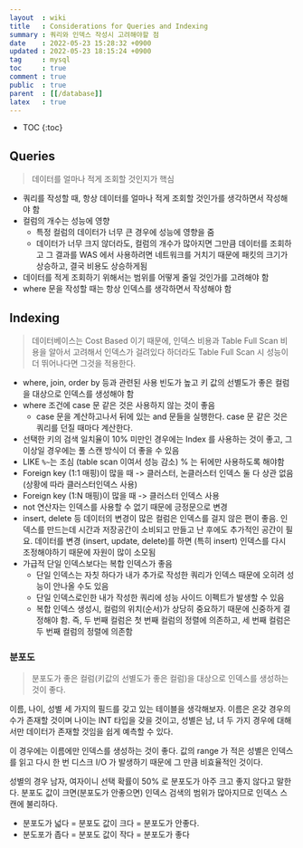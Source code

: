 ```yaml
---
layout  : wiki
title   : Considerations for Queries and Indexing
summary : 쿼리와 인덱스 작성시 고려해야할 점
date    : 2022-05-23 15:28:32 +0900
updated : 2022-05-23 18:15:24 +0900
tag     : mysql
toc     : true
comment : true
public  : true
parent  : [[/database]]
latex   : true
---
```

* TOC
{:toc}

## Queries

> 데이터를 얼마나 적게 조회할 것인지가 핵심

- 쿼리를 작성할 때, 항상 데이터를 얼마나 적게 조회할 것인가를 생각하면서 작성해야 함 
- 컬럼의 개수는 성능에 영향
  - 특정 컬럼의 데이터가 너무 큰 경우에 성능에 영향을 줌
  - 데이터가 너무 크지 않더라도, 컬럼의 개수가 많아지면 그만큼 데이터를 조회하고 그 결과를 WAS 에서 사용하려면 네트워크를 거치기 때문에 패킷의 크기가 상승하고, 결국 비용도 상승하게됨
- 데이터를 적게 조회하기 위해서는 범위를 어떻게 줄일 것인가를 고려해야 함
- where 문을 작성할 때는 항상 인덱스를 생각하면서 작성해야 함

## Indexing

> 데이터베이스는 Cost Based 이기 때문에, 인덱스 비용과 Table Full Scan 비용을 알아서 고려해서 인덱스가 걸려있다 하더라도 Table Full Scan 시 성능이 더 뛰어나다면 그것을 적용한다.

- where, join, order by 등과 관련된 사용 빈도가 높고 키 값의 선별도가 좋은 컬럼을 대상으로 인덱스를 생성해야 함
- where 조건에 case 문 같은 것은 사용하지 않는 것이 좋음
  - case 문을 계산하고나서 뒤에 있는 and 문들을 실행한다. case 문 같은 것은 쿼리를 던질 때마다 계산한다.
- 선택한 키의 검색 일치율이 10% 미만인 경우에는 Index 를 사용하는 것이 좋고, 그 이상일 경우에는 풀 스캔 방식이 더 좋을 수 있음
- LIKE `%~`는 조심 (table scan 이여서 성능 감소) % 는 뒤에만 사용하도록 해야함
- Foreign key (1:1 매핑)이 많을 때 -> 클러스터, 논클러스터 인덱스 둘 다 상관 없음 (상황에 따라 클러스터인덱스 사용)
- Foreign key (1:N 매핑)이 많을 때 -> 클러스터 인덱스 사용
- not 연산자는 인덱스를 사용할 수 없기 때문에 긍정문으로 변경
- insert, delete 등 데이터의 변경이 많은 컬럼은 인덱스를 걸지 않은 편이 좋음. 인덱스를 만드는데 시간과 저장공간이 소비되고 만들고 난 후에도 추가적인 공간이 필요. 데이터를 변경 (insert, update, delete)를 하면 (특히 insert) 인덱스를 다시 조정해야하기 때문에 자원이 많이 소모됨
- 가급적 단일 인덱스보다는 복합 인덱스가 좋음
  - 단일 인덱스는 자칫 하다가 내가 추가로 작성한 쿼리가 인덱스 때문에 오히려 성능이 안나올 수도 있음
  - 단일 인덱스로인한 내가 작성한 쿼리에 성능 사이드 이펙트가 발생할 수 있음
  - 복합 인덱스 생성시, 컬럼의 위치(순서)가 상당히 중요하기 때문에 신중하게 결정해야 함. 즉, 두 번째 컬럼은 첫 번째 컬럼의 정렬에 의존하고, 세 번째 컬럼은 두 번째 컬럼의 정렬에 의존함

### 분포도

> 분포도가 좋은 컬럼(키값의 선별도가 좋은 컬럼)을 대상으로 인덱스를 생성하는 것이 좋다.

이름, 나이, 성별 세 가지의 필드를 갖고 있는 테이블을 생각해보자. 이름은 온갖 경우의 수가 존재할 것이며 나이는 INT 타입을 갖을 것이고, 성별은 남, 녀 두 가지 경우에 대해서만 데이터가 존재할 것임을 쉽게 예측할 수 있다.

이 경우에는 이름에만 인덱스를 생성하는 것이 좋다. 값의 range 가 적은 성별은 인덱스를 읽고 다시 한 번 디스크 I/O 가 발생하기 때문에 그 만큼 비효율적인 것이다. 

성별의 경우 남자, 여자이니 선택 확률이 50% 로 분포도가 아주 크고 좋지 않다고 말한다. 분포도 값이 크면(분포도가 안좋으면) 인덱스 검색의 범위가 많아지므로 인덱스 스캔에 불리하다.

- 분포도가 넓다 = 분포도 값이 크다 = 분포도가 안좋다.
- 분도포가 좁다 = 분포도 값이 작다 = 분포도가 좋다
